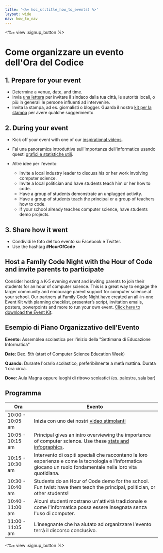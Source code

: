 ```yaml
---
title: '<%= hoc_s(:title_how_to_events) %>'
layout: wide
nav: how_to_nav
---
```

<%= view :signup_button %>

# Come organizzare un evento dell'Ora del Codice

## 1. Prepare for your event

- Determine a venue, date, and time.
- Invia [una lettera](https://docs.google.com/a/code.org/document/d/1eP41sKW7y0qq_JvkRIgZK8dWYICaGRZ4CCDETXa78wY/edit) per invitare il sindaco dalla tua città, le autorità locali, o più in generali le persone influenti ad intervenire.
- Invita la stampa, ad es. giornalisti o blogger. Guarda il nostro [kit per la stampa](<%= resolve_url('/promote/press-kit') %>) per avere qualche suggerimento.

## 2. During your event

- Kick off your event with one of our [inspirational videos](<%= resolve_url('/promote/resources#videos') %>).
- Fai una panoramica introduttiva sull'importanza dell'informatica usando questi [grafici e statistiche utili](<%= resolve_url('/promote/stats') %>).   
      
    
- Altre idee per l'evento: 
    - Invite a local industry leader to discuss his or her work involving computer science.
    - Invite a local politician and have students teach him or her how to code.
    - Have a group of students demonstrate an unplugged activity.
    - Have a group of students teach the principal or a group of teachers how to code.
    - If your school already teaches computer science, have students demo projects.

## 3. Share how it went

- Condividi le foto del tuo evento su Facebook e Twitter. 
- Use the hashtag **#HourOfCode**

## Host a Family Code Night with the Hour of Code and invite parents to participate

Consider hosting a K-5 evening event and inviting parents to join their students for an hour of computer science. This is a great way to engage the larger community and encourage parent support for computer science at your school. Our partners at Family Code Night have created an all-in-one Event Kit with planning checklist, presenter’s script, invitation emails, posters, powerpoints and more to run your own event. [Click here to download the Event Kit](http://www.familycodenight.org/DownloadCodeDotOrg.html).

## Esempio di Piano Organizzativo dell'Evento

**Evento:** Assemblea scolastica per l'inizio della "Settimana di Educazione Informatica"

**Date:** Dec. 5th (start of Computer Science Education Week)

**Quando:** Durante l'orario scolastico, preferibilmente a metà mattina. Durata 1 ora circa.

**Dove:** Aula Magna oppure luoghi di ritrovo scolastici (es. palestra, sala bar)   
  


## Programma

| Ora              | Evento                                                                                                                                                         |
| ---------------- | -------------------------------------------------------------------------------------------------------------------------------------------------------------- |
| 10:00 - 10:05 am | Inizia con uno dei nostri [video stimolanti](<%= resolve_url('/promote/resources#videos') %>)                                                                    |
| 10:05 - 10:15 am | Principal gives an intro overviewing the importance of computer science. Use these [stats and infographics](<%= resolve_url('/promote/stats') %>).               |
| 10:15 - 10:30 am | Intervento di ospiti speciali che raccontano le loro esperienze e come la tecnologia e l'informatica giocano un ruolo fondamentale nella loro vita quotidiana. |
| 10:30 - 10:40 am | Students do an Hour of Code demo for the school. Fun twist: have them teach the principal, politician, or other students!                                      |
| 10:40 - 11:00 am | Alcuni studenti mostrano un'attività tradizionale e come l'informatica possa essere insegnata senza l'uso di computer.                                         |
| 11:00 - 11:05 am | L'insegnante che ha aiutato ad organizzare l'evento terrà il discorso conclusivo.                                                                              |

<%= view :signup_button %>
